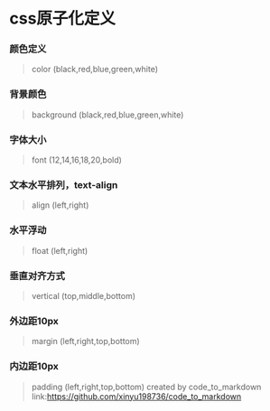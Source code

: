 css原子化定义
================

### 颜色定义
 > color (black,red,blue,green,white)
### 背景颜色
 > background (black,red,blue,green,white)
### 字体大小
 > font (12,14,16,18,20,bold)
### 文本水平排列，text-align
 > align (left,right)
### 水平浮动
 > float (left,right)
### 垂直对齐方式
 > vertical (top,middle,bottom)
### 外边距10px
 > margin (left,right,top,bottom)
### 内边距10px
 > padding (left,right,top,bottom)
 > created by code_to_markdown link:https://github.com/xinyu198736/code_to_markdown